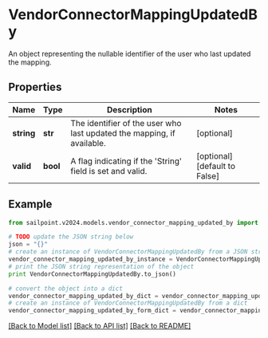 # VendorConnectorMappingUpdatedBy

An object representing the nullable identifier of the user who last updated the mapping.

## Properties

Name | Type | Description | Notes
------------ | ------------- | ------------- | -------------
**string** | **str** | The identifier of the user who last updated the mapping, if available. | [optional] 
**valid** | **bool** | A flag indicating if the &#39;String&#39; field is set and valid. | [optional] [default to False]

## Example

```python
from sailpoint.v2024.models.vendor_connector_mapping_updated_by import VendorConnectorMappingUpdatedBy

# TODO update the JSON string below
json = "{}"
# create an instance of VendorConnectorMappingUpdatedBy from a JSON string
vendor_connector_mapping_updated_by_instance = VendorConnectorMappingUpdatedBy.from_json(json)
# print the JSON string representation of the object
print VendorConnectorMappingUpdatedBy.to_json()

# convert the object into a dict
vendor_connector_mapping_updated_by_dict = vendor_connector_mapping_updated_by_instance.to_dict()
# create an instance of VendorConnectorMappingUpdatedBy from a dict
vendor_connector_mapping_updated_by_form_dict = vendor_connector_mapping_updated_by.from_dict(vendor_connector_mapping_updated_by_dict)
```
[[Back to Model list]](../README.md#documentation-for-models) [[Back to API list]](../README.md#documentation-for-api-endpoints) [[Back to README]](../README.md)


